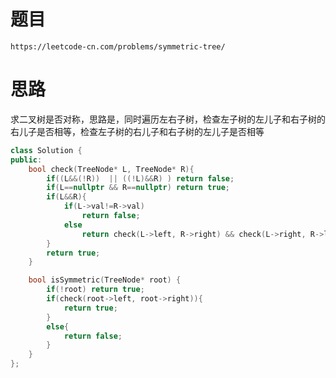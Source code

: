 # 题目
`https://leetcode-cn.com/problems/symmetric-tree/`


# 思路
求二叉树是否对称，思路是，同时遍历左右子树，检查左子树的左儿子和右子树的右儿子是否相等，检查左子树的右儿子和右子树的左儿子是否相等


```cpp
class Solution {
public:
    bool check(TreeNode* L, TreeNode* R){
        if((L&&(!R))  || ((!L)&&R) ) return false;
        if(L==nullptr && R==nullptr) return true;
        if(L&&R){
            if(L->val!=R->val) 
                return false;
            else 
                return check(L->left, R->right) && check(L->right, R->left);
        } 
        return true;
    }

    bool isSymmetric(TreeNode* root) {
        if(!root) return true;
        if(check(root->left, root->right)){
            return true;
        }
        else{
            return false;
        }
    }
};
```